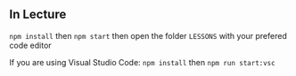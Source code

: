 ## In Lecture
`npm install` then `npm start` then open the folder `LESSONS` with your prefered code editor

If you are using Visual Studio Code:
`npm install` then `npm run start:vsc`
